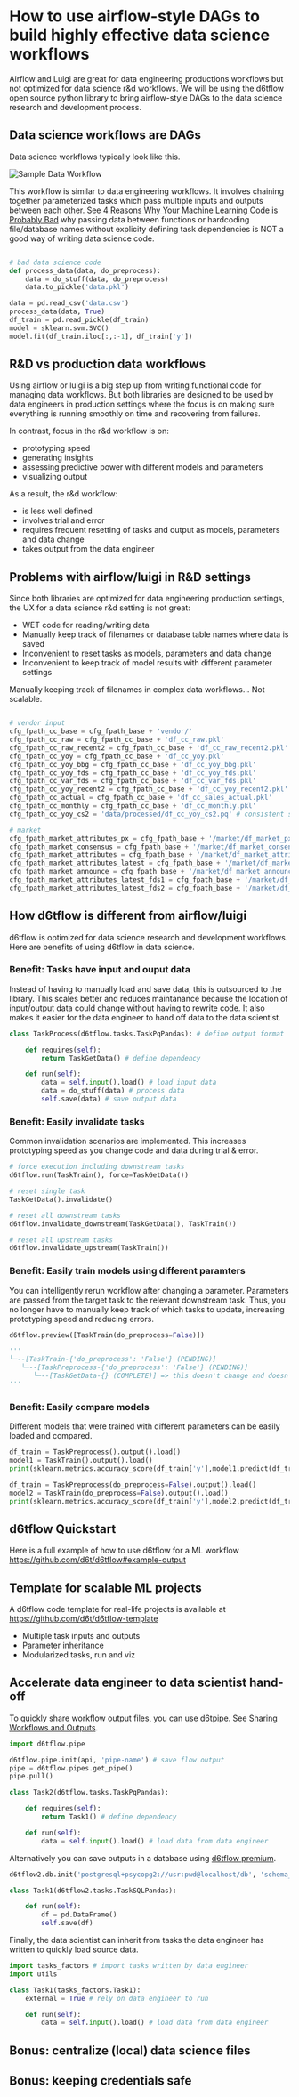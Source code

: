 # How to use airflow-style DAGs to build highly effective data science workflows

Airflow and Luigi are great for data engineering productions workflows but not optimized for data science r&d workflows. We will be using the d6tflow open source python library to bring airflow-style DAGs to the data science research and development process.

## Data science workflows are DAGs

Data science workflows typically look like this.

![Sample Data Workflow](https://github.com/d6t/d6tflow/blob/master/docs/d6tflow-docs-graph.png?raw=true "Sample Data Workflow")

This workflow is similar to data engineering workflows. It involves chaining together parameterized tasks which pass multiple inputs and outputs between each other. See [4 Reasons Why Your Machine Learning Code is Probably Bad](https://github.com/d6t/d6t-python/blob/master/blogs/reasons-why-bad-ml-code.rst) why passing data between functions or hardcoding file/database names without explicity defining task dependencies is NOT a good way of writing data science code.

```python

# bad data science code
def process_data(data, do_preprocess):
    data = do_stuff(data, do_preprocess)
    data.to_pickle('data.pkl')

data = pd.read_csv('data.csv')
process_data(data, True)
df_train = pd.read_pickle(df_train)
model = sklearn.svm.SVC()
model.fit(df_train.iloc[:,:-1], df_train['y'])

```

## R&D vs production data workflows

Using airflow or luigi is a big step up from writing functional code for managing data workflows. But both libraries are designed to be used by data engineers in production settings where the focus is on making sure everything is running smoothly on time and recovering from failures. 

In contrast, focus in the r&d workflow is on:  
* prototyping speed
* generating insights
* assessing predictive power with different models and parameters
* visualizing output

As a result, the r&d workflow:  
* is less well defined
* involves trial and error
* requires frequent resetting of tasks and output as models, parameters and data change
* takes output from the data engineer

## Problems with airflow/luigi in R&D settings

Since both libraries are optimized for data engineering production settings, the UX for a data science r&d setting is not great:  

* WET code for reading/writing data
* Manually keep track of filenames or database table names where data is saved
* Inconvenient to reset tasks as models, parameters and data change
* Inconvenient to keep track of model results with different parameter settings

Manually keeping track of filenames in complex data workflows... Not scalable.

```python

# vendor input
cfg_fpath_cc_base = cfg_fpath_base + 'vendor/'
cfg_fpath_cc_raw = cfg_fpath_cc_base + 'df_cc_raw.pkl'
cfg_fpath_cc_raw_recent2 = cfg_fpath_cc_base + 'df_cc_raw_recent2.pkl'
cfg_fpath_cc_yoy = cfg_fpath_cc_base + 'df_cc_yoy.pkl'
cfg_fpath_cc_yoy_bbg = cfg_fpath_cc_base + 'df_cc_yoy_bbg.pkl'
cfg_fpath_cc_yoy_fds = cfg_fpath_cc_base + 'df_cc_yoy_fds.pkl'
cfg_fpath_cc_var_fds = cfg_fpath_cc_base + 'df_cc_var_fds.pkl'
cfg_fpath_cc_yoy_recent2 = cfg_fpath_cc_base + 'df_cc_yoy_recent2.pkl'
cfg_fpath_cc_actual = cfg_fpath_cc_base + 'df_cc_sales_actual.pkl'
cfg_fpath_cc_monthly = cfg_fpath_cc_base + 'df_cc_monthly.pkl'
cfg_fpath_cc_yoy_cs2 = 'data/processed/df_cc_yoy_cs2.pq' # consistent shopper data for new methodology from 2018

# market
cfg_fpath_market_attributes_px = cfg_fpath_base + '/market/df_market_px.pkl'
cfg_fpath_market_consensus = cfg_fpath_base + '/market/df_market_consensus.pkl'
cfg_fpath_market_attributes = cfg_fpath_base + '/market/df_market_attributes.pkl'
cfg_fpath_market_attributes_latest = cfg_fpath_base + '/market/df_market_attributes_latest.pkl'
cfg_fpath_market_announce = cfg_fpath_base + '/market/df_market_announce.pkl'
cfg_fpath_market_attributes_latest_fds1 = cfg_fpath_base + '/market/df_market_attributes_latest_fds1.pkl'
cfg_fpath_market_attributes_latest_fds2 = cfg_fpath_base + '/market/df_market_attributes_latest_fds2.pkl'
```

## How d6tflow is different from airflow/luigi

d6tflow is optimized for data science research and development workflows. Here are benefits of using d6tflow in data science.

### Benefit: Tasks have input and ouput data

Instead of having to manually load and save data, this is outsourced to the library. This scales better and reduces maintanance because the location of input/output data could change without having to rewrite code. It also makes it easier for the data engineer to hand off data to the data scientist.

```python
class TaskProcess(d6tflow.tasks.TaskPqPandas): # define output format

    def requires(self):
        return TaskGetData() # define dependency

    def run(self):
        data = self.input().load() # load input data
        data = do_stuff(data) # process data
        self.save(data) # save output data
```

### Benefit: Easily invalidate tasks

Common invalidation scenarios are implemented. This increases prototyping speed as you change code and data during trial & error.

```python
# force execution including downstream tasks
d6tflow.run(TaskTrain(), force=TaskGetData())

# reset single task
TaskGetData().invalidate()

# reset all downstream tasks
d6tflow.invalidate_downstream(TaskGetData(), TaskTrain())

# reset all upstream tasks
d6tflow.invalidate_upstream(TaskTrain())

```

### Benefit: Easily train models using different paramters

You can intelligently rerun workflow after changing a parameter. Parameters are passed from the target task to the relevant downstream task. Thus, you no longer have to manually keep track of which tasks to update, increasing prototyping speed and reducing errors.

```python
d6tflow.preview([TaskTrain(do_preprocess=False)])

'''
└─--[TaskTrain-{'do_preprocess': 'False'} (PENDING)]
   └─--[TaskPreprocess-{'do_preprocess': 'False'} (PENDING)]
      └─--[TaskGetData-{} (COMPLETE)] => this doesn't change and doesn't need to rerun
'''
```

### Benefit: Easily compare models

Different models that were trained with different parameters can be easily loaded and compared. 

```python
df_train = TaskPreprocess().output().load()
model1 = TaskTrain().output().load()
print(sklearn.metrics.accuracy_score(df_train['y'],model1.predict(df_train.iloc[:,:-1])))

df_train = TaskPreprocess(do_preprocess=False).output().load()
model2 = TaskTrain(do_preprocess=False).output().load()
print(sklearn.metrics.accuracy_score(df_train['y'],model2.predict(df_train.iloc[:,:-1])))

```

## d6tflow Quickstart

Here is a full example of how to use d6tflow for a ML workflow
https://github.com/d6t/d6tflow#example-output

## Template for scalable ML projects

A d6tflow code template for real-life projects is available at 
https://github.com/d6t/d6tflow-template

* Multiple task inputs and outputs
* Parameter inheritance
* Modularized tasks, run and viz


## Accelerate data engineer to data scientist hand-off

To quickly share workflow output files, you can use [d6tpipe](https://github.com/d6t/d6tpipe). See [Sharing Workflows and Outputs](https://d6tflow.readthedocs.io/en/latest/collaborate.html).

```python
import d6tflow.pipe

d6tflow.pipe.init(api, 'pipe-name') # save flow output 
pipe = d6tflow.pipes.get_pipe()
pipe.pull()

class Task2(d6tflow.tasks.TaskPqPandas):

    def requires(self):
        return Task1() # define dependency

    def run(self):
        data = self.input().load() # load data from data engineer

```

Alternatively you can save outputs in a database using [d6tflow premium](https://pipe.databolt.tech/gui/request-premium/).

```python
d6tflow2.db.init('postgresql+psycopg2://usr:pwd@localhost/db', 'schema_name')

class Task1(d6tflow2.tasks.TaskSQLPandas):

    def run(self):
        df = pd.DataFrame()
        self.save(df)


```

Finally, the data scientist can inherit from tasks the data engineer has written to quickly load source data.

```python
import tasks_factors # import tasks written by data engineer
import utils

class Task1(tasks_factors.Task1):
    external = True # rely on data engineer to run

    def run(self):
        data = self.input().load() # load data from data engineer
```

## Bonus: centralize (local) data science files

## Bonus: keeping credentials safe
